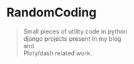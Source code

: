 # RandomCoding
>Small pieces of utility code in python\
>django projects present in my blog\
>and\
>Ploty/dash related work.
